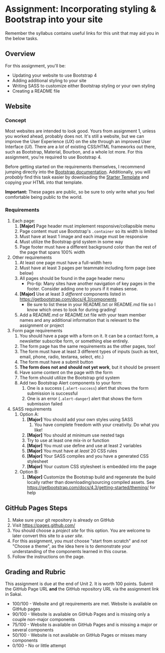 # Assignment: Incorporating styling & Bootstrap into your site

Remember the syllabus contains useful links for this unit that may aid you  in the below tasks.

## Overview
For this assignment, you'll be:
 
* Updating your website to use Bootstrap 4
* Adding additional styling to your site
* Writing SASS to customize either Bootstrap styling or your own styling
* Creating a README file


## Website

### Concept
Most websites are intended to look good. Yours from assignment 1, unless you worked ahead, probably does not. It's still a website, but we can improve the User Experience (_UX_) on the site through an improved User Interface (_UI_). There are a _lot_ of existing CSS/HTML frameworks out there, such as Bootstrap, Material, Bourbon, and a whole lot more. For this assignment, you're required to use Bootstrap 4.  

Before getting started on the requirements themselves, I recommend jumping directly into the [Bootstrap documentation](https://getbootstrap.com/). Additionally, you will _probably_ find this task easier by downloading the [Starter Template](https://getbootstrap.com/docs/4.3/examples/starter-template/) and copying your HTML into that template. 

**Important:** These pages are public, so be sure to only write what you feel comfortable being public to the world.

### Requirements
1. Each page:
    1. **[Major]** Page header must implement responsive/collapsible menu
    1. Page content must use Bootstrap's `.container` so its width is limited
    1. Must have at least 1 image and each image must be responsive
    1. Must utilize the Bootstrap grid system in some way
    1. Page footer must have a different background color than the rest of the page that spans 100% width
1. Other requirements
    1. At least one page must have a full-width hero
    1. Must have at least 3 pages per teammate including form page (see below)
    1. All pages should be found in the page header menu
        * Pro-tip: Many sites have another navigation of key pages in the footer. Consider adding one to yours if it makes sense.
    1. **[Major]** Use at least 3 _different_ components listed in <https://getbootstrap.com/docs/4.3/components>
        * Be sure to list these in your README.txt or README.md file so I know which ones to look for during grading!
    1. Add a README.md or README.txt file with your team member names and any additional information that is relevant to the assignment or project
1. Form page requirements
    1. You should have a page with a form on it. It can be a contact form, a newsletter subscribe form, or something else entirely.
    1. The form page has the same requirements as the other pages, too! 
    1. The form must have at least 3 different types of inputs (such as text, email, phone, radio, textarea, select, etc.)
    1. The form must have a submit button
    1. **The form does not and should not yet work**, but it should be present
    1. Have some content on the page with the form
    1. The form should utilize the Bootstrap grid system
    1. Add two Bootstrap Alert components to your form:
        1. One is a success (`.alert-success`) alert that shows the form submission is successful
        1. One is an error (`.alert-danger`) alert that shows the form submission failed
1. SASS requirements
    1. Option A:
        1. **[Major]** You should add your own styles using SASS
            1. You have complete freedom with your creativity. Do what you like!  
        1. **[Major]** You should at minimum use nested tags
        1. Try to use at least one mix-in or function
        1. **[Major]** You must use define and use at least 2 variables 
        1. **[Major]** You must have at _least_ 20 CSS rules  
        1. **[Major]** Your SASS compiles and you have a generated CSS stylesheet 
        1. **[Major]** Your custom CSS stylesheet is embedded into the page
    2. Option B: 
        1. **[Major]** Customize the Bootstrap build and regenerate the build locally rather than downloading/sourcing compiled assets. See <https://getbootstrap.com/docs/4.3/getting-started/theming/> for help

## GitHub Pages Steps

1. Make sure your git repository is already on GitHub
1. Visit <https://pages.github.com/>
1. You should choose a _project site_ for this option. You are welcome to later convert this site to a _user site_.
1. For this assignment, you _must_ choose "start from scratch" and _not_ "Choose a theme", as the idea here is to demonstrate your understanding of the components learned in this course. 
1. Follow the instructions on the page.

## Grading and Rubric

This assignment is due at the end of Unit 2. It is worth 100 points. Submit the GitHub Page URL **and** the GitHub repository URL via the assignment link in Sakai. 

* 100/100 - Website and git requirements are met. Website is available on GitHub pages
* 90/100 - Website is available on GitHub Pages and is missing only a couple non-major components
* 75/100 - Website is available on GitHub Pages and is missing a major or several components
* 50/100 - Website is not available on GitHub Pages or misses many components
* 0/100 - No or little attempt